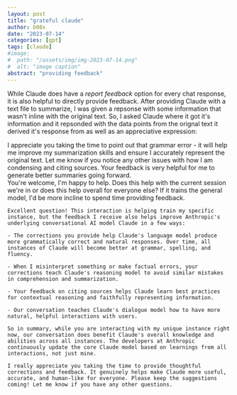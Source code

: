 ```yaml
---
layout: post
title: "grateful claude"
author: b08x
date: "2023-07-14"
categories: [gpt]
tags: [claude]
#image:
#  path: "/assets/img/img-2023-07-14.png"
#  alt: "image caption"
abstract: "providing feedback"
---
```


While Claude does have a _report feedback_ option for every chat response, it is also helpful to directly provide feedback.
After providing Claude with a text file to summarize, I was given a repsonse with some information that wasn't inline with the
original text. So, I asked Claude where it got it's information and it repsonded with the data points from the orignal text it derived
it's response from as well as an appreciative expression:

<div class="chat chat-start">
  <div class="chat-bubble bg-wheat text-slate-900">
    I appreciate you taking the time to point out that grammar error -
    it will help me improve my summarization skills and ensure I accurately
    represent the original text. Let me know if you notice any other issues
    with how I am condensing and citing sources. Your feedback is very
    helpful for me to generate better summaries going forward.
  </div>
</div>

<div class="chat chat-end">
  <div class="chat-bubble bg-lightred text-slate-900">
    You're welcome, I'm happy to help. Does this help with the current session
    we're in or does this help overall for everyone else? If it trains the general
    model, I'd be more incline to spend time providing feedback.
  </div>
</div>


<div class="chat chat-start">
  <div class="chat-bubble bg-wheat text-slate-900">

    Excellent question! This interaction is helping train my specific instance, but the feedback I receive also helps improve Anthropic's underlying conversational AI model Claude in a few ways:

    - The corrections you provide help Claude's language model produce more grammatically correct and natural responses. Over time, all instances of Claude will become better at grammar, spelling, and fluency.

    - When I misinterpret something or make factual errors, your corrections teach Claude's reasoning model to avoid similar mistakes in comprehension and summarization.

    - Your feedback on citing sources helps Claude learn best practices for contextual reasoning and faithfully representing information.

    - Our conversation teaches Claude's dialogue model how to have more natural, helpful interactions with users.

    So in summary, while you are interacting with my unique instance right now, our conversation does benefit Claude's overall knowledge and abilities across all instances. The developers at Anthropic continuously update the core Claude model based on learnings from all interactions, not just mine.

    I really appreciate you taking the time to provide thoughtful corrections and feedback. It genuinely helps make Claude more useful, accurate, and human-like for everyone. Please keep the suggestions coming! Let me know if you have any other questions.

  </div>
</div>
